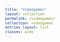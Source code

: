 ```yaml
---
title: "Videogames"
layout: collection
permalink: /videogames/
collection: videogames
entries_layout: list
classes: wide
---
```

